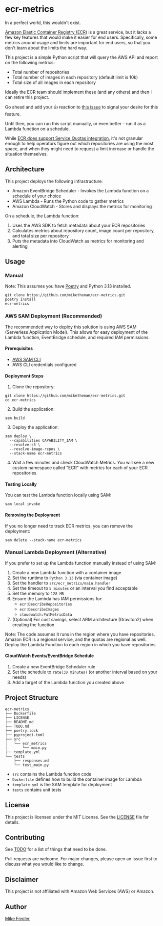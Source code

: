# ecr-metrics

In a perfect world, this wouldn't exist.

[Amazon Elastic Container Registry (ECR)](https://aws.amazon.com/ecr/) is a great service,
but it lacks a few key features that would make it easier for end users.
Specifically, some metrics around usage and limits are important for end users,
so that you don't learn about the limits the hard way.

This project is a simple Python script that will query the AWS API
and report on the following metrics:

* Total number of repositories
* Total number of images in each repository (default limit is 10k)
* Total size of all images in each repository

Ideally the ECR team should implement these (and any others)
and then I can retire this project.

Go ahead and add your 👍 reaction to [this issue](https://github.com/aws/containers-roadmap/issues/578)
to signal your desire for this feature.

Until then, you can run this script manually,
or even better - run it as a Lambda function on a schedule.

While [ECR does support Service Quotas integration](https://aws.amazon.com/about-aws/whats-new/2020/03/now-proactively-manage-your-ecr-api-use-with-cloudwatch-metrics-and-service-quotas/),
it's not granular enough to help operators figure out which repositories are using the most space,
and when they might need to request a limit increase or handle the situation themselves.

## Architecture

This project deploys the following infrastructure:

* Amazon EventBridge Scheduler - Invokes the Lambda function on a schedule of your choice
* AWS Lambda - Runs the Python code to gather metrics
* Amazon CloudWatch - Stores and displays the metrics for monitoring

On a schedule, the Lambda function:
1. Uses the AWS SDK to fetch metadata about your ECR repositories
2. Calculates metrics about repository count, image count per repository, and total size per repository
3. Puts the metadata into CloudWatch as metrics for monitoring and alerting

## Usage

### Manual

Note: This assumes you have [Poetry](https://python-poetry.org/)
and Python 3.13 installed.

```shell
git clone https://github.com/miketheman/ecr-metrics.git
poetry install
ecr-metrics
```

### AWS SAM Deployment (Recommended)

The recommended way to deploy this solution is using AWS SAM (Serverless Application Model). This allows for easy deployment of the Lambda function, EventBridge schedule, and required IAM permissions.

#### Prerequisites

- [AWS SAM CLI](https://docs.aws.amazon.com/serverless-application-model/latest/developerguide/serverless-sam-cli-install.html)
- AWS CLI credentials configured

#### Deployment Steps

1. Clone the repository:
```shell
git clone https://github.com/miketheman/ecr-metrics.git
cd ecr-metrics
```

2. Build the application:
```shell
sam build
```

3. Deploy the application:
```shell
sam deploy \
  --capabilities CAPABILITY_IAM \
  --resolve-s3 \
  --resolve-image-repos \
  --stack-name ecr-metrics
```

4. Wait a few minutes and check CloudWatch Metrics. You will see a new custom namespace called "ECR" with metrics for each of your ECR repositories.

#### Testing Locally

You can test the Lambda function locally using SAM:

```shell
sam local invoke
```

#### Removing the Deployment

If you no longer need to track ECR metrics, you can remove the deployment:

```shell
sam delete --stack-name ecr-metrics
```

### Manual Lambda Deployment (Alternative)

If you prefer to set up the Lambda function manually instead of using SAM:

1. Create a new Lambda function with a container image
2. Set the runtime to `Python 3.13` (via container image)
3. Set the handler to `src/ecr_metrics/main.handler`
4. Set the timeout to `5 minutes` or an interval you find acceptable
5. Set the memory to `128 MB`
6. Ensure the Lambda has IAM permissions for:
   - `ecr:DescribeRepositories`
   - `ecr:DescribeImages`
   - `cloudwatch:PutMetricData`
7. (Optional) For cost savings, select ARM architecture (Graviton2) when creating the function

Note: The code assumes it runs in the region where you have repositories.
Amazon ECR is a regional service, and the quotas are regional as well.
Deploy the Lambda Function to each region in which you have repositories.

#### CloudWatch Events/EventBridge Schedule

1. Create a new EventBridge Scheduler rule
2. Set the schedule to `rate(30 minutes)` (or another interval based on your needs)
3. Add a target of the Lambda function you created above

## Project Structure

```
ecr-metrics
├── Dockerfile
├── LICENSE
├── README.md
├── TODO.md
├── poetry.lock
├── pyproject.toml
├── src
│   └── ecr_metrics
│       └── main.py
├── template.yml
└── tests
    ├── responses.md
    └── test_main.py
```

- `src` contains the Lambda function code
- `Dockerfile` defines how to build the container image for Lambda
- `template.yml` is the SAM template for deployment
- `tests` contains unit tests

## License

This project is licensed under the MIT License.
See the [LICENSE](LICENSE) file for details.

## Contributing

See [TODO](TODO.md) for a list of things that need to be done.

Pull requests are welcome.
For major changes, please open an issue first to discuss what you would like to change.

## Disclaimer

This project is not affiliated with Amazon Web Services (AWS) or Amazon.

## Author

[Mike Fiedler](https://github.com/miketheman)
